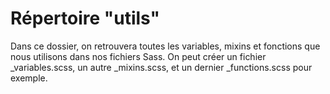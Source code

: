# Répertoire "utils"

Dans ce dossier, on retrouvera toutes les variables, mixins et fonctions que nous utilisons dans nos fichiers Sass. 
On peut créer un fichier _variables.scss, un autre _mixins.scss, et un dernier _functions.scss pour exemple.